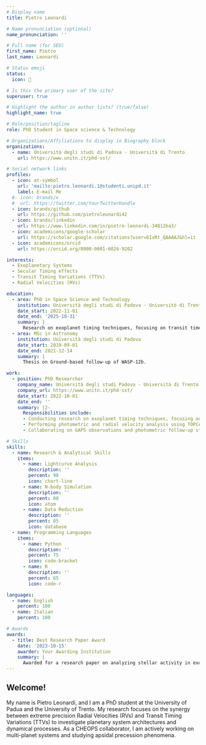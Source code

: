 ```yaml
---
# Display name
title: Pietro Leonardi

# Name pronunciation (optional)
name_pronunciation: ''

# Full name (for SEO)
first_name: Pietro
last_name: Leonardi

# Status emoji
status:
  icon: 🍕

# Is this the primary user of the site?
superuser: true

# Highlight the author in author lists? (true/false)
highlight_name: true

# Role/position/tagline
role: PhD Student in Space science & Technology

# Organizations/Affiliations to display in Biography block
organizations:
  - name: Università degli studi di Padova - Università di Trento
    url: https://www.unitn.it/phd-sst/

# Social network links
profiles:
  - icon: at-symbol
    url: 'mailto:pietro.leonardi.1@studenti.unipd.it'
    label: E-mail Me
  #- icon: brands/x
  #  url: https://twitter.com/YourTwitterHandle
  - icon: brands/github
    url: https://github.com/pietroleonardi42
  - icon: brands/linkedin
    url: https://www.linkedin.com/in/pietro-leonardi-34812ba3/
  - icon: academicons/google-scholar
    url: https://scholar.google.com/citations?user=6IvRt_QAAAAJ&hl=it
  - icon: academicons/orcid
    url: https://orcid.org/0000-0001-6026-9202

interests:
  - Exoplanetary Systems
  - Secular Timing effects
  - Transit Timing Variations (TTVs)
  - Radial Velocities (RVs)

education:
  - area: PhD in Space Science and Technology
    institution: Università degli studi di Padova - Universitò di Trento
    date_start: 2022-11-01
    date_end: '2025-10-31'
    summary: |
      Research on exoplanet timing techniques, focusing on transit time variation methods and Radial velocities. Supervised by [Prof. Giampaolo Piotto](https://www.dfa.unipd.it/).
  - area: MSc in Astronomy
    institution: Università degli studi di Padova
    date_start: 2019-09-01
    date_end: 2021-12-14
    summary: |
      Thesis on Ground-based follow-up of WASP-12b.

work:
  - position: PhD Researcher
    company_name: Università degli studi Padova - Università di Trento
    company_url: https://www.unitn.it/phd-sst/
    date_start: 2022-10-01
    date_end: ''
    summary: |2-
      Responsibilities include:
      - Conducting research on exoplanet timing techniques, focusing on transit time variations.
      - Performing photometric and radial velocity analysis using TOPCAT, TRADES, and other tools.
      - Collaborating on GAPS observations and photometric follow-up studies of young planetary systems.

# Skills
skills:
  - name: Research & Analytical Skills
    items:
      - name: Lightcurve Analysis
        description: ''
        percent: 90
        icon: chart-line
      - name: N-body Simulation
        description: ''
        percent: 80
        icon: atom
      - name: Data Reduction
        description: ''
        percent: 85
        icon: database
  - name: Programming Languages
    items:
      - name: Python
        description: ''
        percent: 75
        icon: code-bracket
      - name: R
        description: ''
        percent: 65
        icon: code-r

languages:
  - name: English
    percent: 100
  - name: Italian
    percent: 100

# Awards
awards:
  - title: Best Research Paper Award
    date: '2023-10-15'
    awarder: Your Awarding Institution
    summary: |
      Awarded for a research paper on analyzing stellar activity in exoplanetary systems using HARPS-N data.
---
```


## Welcome!

My name is Pietro Leonardi, and I am a PhD student at the University of Padua and the University of Trento. My research focuses on the synergy between extreme precision Radial Velocities (RVs) and Transit Timing Variations (TTVs) to investigate planetary system architectures and dynamical processes.
As a CHEOPS collaborator, I am actively working on multi-planet systems and studying apsidal precession phenomena.

